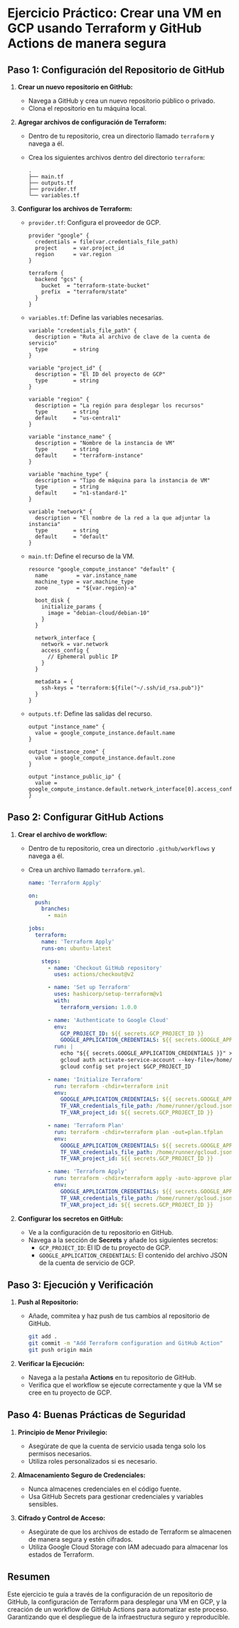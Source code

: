 # Ejercicio Práctico: Crear una VM en GCP usando Terraform y GitHub Actions de manera segura

## Paso 1: Configuración del Repositorio de GitHub

1. **Crear un nuevo repositorio en GitHub:**
   - Navega a GitHub y crea un nuevo repositorio público o privado.
   - Clona el repositorio en tu máquina local.

2. **Agregar archivos de configuración de Terraform:**
   - Dentro de tu repositorio, crea un directorio llamado `terraform` y navega a él.
   - Crea los siguientes archivos dentro del directorio `terraform`:

     ```plaintext
     .
     ├── main.tf
     ├── outputs.tf
     ├── provider.tf
     └── variables.tf
     ```

3. **Configurar los archivos de Terraform:**

   - `provider.tf`: Configura el proveedor de GCP.

     ```hcl
     provider "google" {
       credentials = file(var.credentials_file_path)
       project     = var.project_id
       region      = var.region
     }

     terraform {
       backend "gcs" {
         bucket  = "terraform-state-bucket"
         prefix  = "terraform/state"
       }
     }
     ```

   - `variables.tf`: Define las variables necesarias.

     ```hcl
     variable "credentials_file_path" {
       description = "Ruta al archivo de clave de la cuenta de servicio"
       type        = string
     }

     variable "project_id" {
       description = "El ID del proyecto de GCP"
       type        = string
     }

     variable "region" {
       description = "La región para desplegar los recursos"
       type        = string
       default     = "us-central1"
     }

     variable "instance_name" {
       description = "Nombre de la instancia de VM"
       type        = string
       default     = "terraform-instance"
     }

     variable "machine_type" {
       description = "Tipo de máquina para la instancia de VM"
       type        = string
       default     = "n1-standard-1"
     }

     variable "network" {
       description = "El nombre de la red a la que adjuntar la instancia"
       type        = string
       default     = "default"
     }
     ```

   - `main.tf`: Define el recurso de la VM.

     ```hcl
     resource "google_compute_instance" "default" {
       name         = var.instance_name
       machine_type = var.machine_type
       zone         = "${var.region}-a"

       boot_disk {
         initialize_params {
           image = "debian-cloud/debian-10"
         }
       }

       network_interface {
         network = var.network
         access_config {
           // Ephemeral public IP
         }
       }

       metadata = {
         ssh-keys = "terraform:${file("~/.ssh/id_rsa.pub")}"
       }
     }
     ```

   - `outputs.tf`: Define las salidas del recurso.

     ```hcl
     output "instance_name" {
       value = google_compute_instance.default.name
     }

     output "instance_zone" {
       value = google_compute_instance.default.zone
     }

     output "instance_public_ip" {
       value = google_compute_instance.default.network_interface[0].access_config[0].nat_ip
     }
     ```

## Paso 2: Configurar GitHub Actions

1. **Crear el archivo de workflow:**
   - Dentro de tu repositorio, crea un directorio `.github/workflows` y navega a él.
   - Crea un archivo llamado `terraform.yml`.

     ```yaml
     name: 'Terraform Apply'

     on:
       push:
         branches:
           - main

     jobs:
       terraform:
         name: 'Terraform Apply'
         runs-on: ubuntu-latest

         steps:
           - name: 'Checkout GitHub repository'
             uses: actions/checkout@v2

           - name: 'Set up Terraform'
             uses: hashicorp/setup-terraform@v1
             with:
               terraform_version: 1.0.0

           - name: 'Authenticate to Google Cloud'
             env:
               GCP_PROJECT_ID: ${{ secrets.GCP_PROJECT_ID }}
               GOOGLE_APPLICATION_CREDENTIALS: ${{ secrets.GOOGLE_APPLICATION_CREDENTIALS }}
             run: |
               echo "${{ secrets.GOOGLE_APPLICATION_CREDENTIALS }}" > /home/runner/gcloud.json
               gcloud auth activate-service-account --key-file=/home/runner/gcloud.json
               gcloud config set project $GCP_PROJECT_ID

           - name: 'Initialize Terraform'
             run: terraform -chdir=terraform init
             env:
               GOOGLE_APPLICATION_CREDENTIALS: ${{ secrets.GOOGLE_APPLICATIONS_CREDENTIALS }}
               TF_VAR_credentials_file_path: /home/runner/gcloud.json
               TF_VAR_project_id: ${{ secrets.GCP_PROJECT_ID }}

           - name: 'Terraform Plan'
             run: terraform -chdir=terraform plan -out=plan.tfplan
             env:
               GOOGLE_APPLICATION_CREDENTIALS: ${{ secrets.GOOGLE_APPLICATION_CREDENTIALS }}
               TF_VAR_credentials_file_path: /home/runner/gcloud.json
               TF_VAR_project_id: ${{ secrets.GCP_PROJECT_ID }}

           - name: 'Terraform Apply'
             run: terraform -chdir=terraform apply -auto-approve plan.tfplan
             env:
               GOOGLE_APPLICATION_CREDENTIALS: ${{ secrets.GOOGLE_APPLICATION_CREDENTIALS }}
               TF_VAR_credentials_file_path: /home/runner/gcloud.json
               TF_VAR_project_id: ${{ secrets.GCP_PROJECT_ID }}
     ```

2. **Configurar los secretos en GitHub:**
   - Ve a la configuración de tu repositorio en GitHub.
   - Navega a la sección de **Secrets** y añade los siguientes secretos:
     - `GCP_PROJECT_ID`: El ID de tu proyecto de GCP.
     - `GOOGLE_APPLICATION_CREDENTIALS`: El contenido del archivo JSON de la cuenta de servicio de GCP.

## Paso 3: Ejecución y Verificación

1. **Push al Repositorio:**
   - Añade, commitea y haz push de tus cambios al repositorio de GitHub.

     ```bash
     git add .
     git commit -m "Add Terraform configuration and GitHub Action"
     git push origin main
     ```

2. **Verificar la Ejecución:**
   - Navega a la pestaña **Actions** en tu repositorio de GitHub.
   - Verifica que el workflow se ejecute correctamente y que la VM se cree en tu proyecto de GCP.

## Paso 4: Buenas Prácticas de Seguridad

1. **Principio de Menor Privilegio:**
   - Asegúrate de que la cuenta de servicio usada tenga solo los permisos necesarios.
   - Utiliza roles personalizados si es necesario.

2. **Almacenamiento Seguro de Credenciales:**
   - Nunca almacenes credenciales en el código fuente.
   - Usa GitHub Secrets para gestionar credenciales y variables sensibles.

3. **Cifrado y Control de Acceso:**
   - Asegúrate de que los archivos de estado de Terraform se almacenen de manera segura y estén cifrados.
   - Utiliza Google Cloud Storage con IAM adecuado para almacenar los estados de Terraform.

## Resumen

Este ejercicio te guía a través de la configuración de un repositorio de GitHub, la configuración de Terraform para desplegar una VM en GCP, y la creación de un workflow de GitHub Actions para automatizar este proceso. Garantizando que el despliegue de la infraestructura seguro y reproducible.
